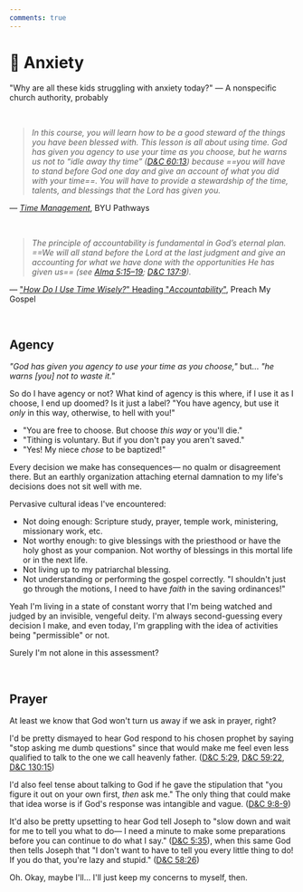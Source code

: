 ```yaml
---
comments: true
---
```

# 😬 Anxiety
"Why are all these kids struggling with anxiety today?" — A nonspecific church authority, probably

&nbsp;

>*In this course, you will learn how to be a good steward of the things you have been blessed with. This lesson is all about using time. God has given you agency to use your time as you choose, but he warns us not to “idle away thy time” ([D&C 60:13](https://www.lds.org/scriptures/dc-testament/dc/60.13?lang=eng)) because ==you will have to stand before God one day and give an account of what you did with your time==. You will have to provide a stewardship of the time, talents, and blessings that the Lord has given you.*

— _[Time Management](https://resourcecenter.byupathway.edu/pc-101-w03-lesson-time-management-and-goals)_, BYU Pathways

&nbsp;

>*The principle of accountability is fundamental in God’s eternal plan. ==We will all stand before the Lord at the last judgment and give an accounting for what we have done with the opportunities He has given us== (see [Alma 5:15–19](https://www.churchofjesuschrist.org/study/scriptures/bofm/alma/5.15-19?lang=eng#p15); [D&C 137:9](https://www.churchofjesuschrist.org/study/scriptures/dc-testament/dc/137.9?lang=eng#p9)).*

— ["_How Do I Use Time Wisely?_" Heading "_Accountability_"](https://www.churchofjesuschrist.org/study/manual/preach-my-gospel-a-guide-to-missionary-service/how-do-i-use-time-wisely?lang=eng&id=p104#p104), Preach My Gospel

&nbsp;

## Agency
_"God has given you agency to use your time as you choose,"_ but... _"he warns [you] not to waste it."_

So do I have agency or not? What kind of agency is this where, if I use it as I choose, I end up doomed? Is it just a label? "You have agency, but use it _only_ in this way, otherwise, to hell with you!"

- "You are free to choose. But choose _this way_ or you'll die."
- "Tithing is voluntary. But if you don't pay you aren't saved."
- "Yes! My niece _chose_ to be baptized!"

Every decision we make has consequences— no qualm or disagreement there. But an earthly organization attaching eternal damnation to my life's decisions does not sit well with me.

Pervasive cultural ideas I've encountered:

- Not doing enough: Scripture study, prayer, temple work, ministering, missionary work, etc.
- Not worthy enough: to give blessings with the priesthood or have the holy ghost as your companion. Not worthy of  blessings in this mortal life or in the next life.
- Not living up to my patriarchal blessing.
- Not understanding or performing the gospel correctly. "I shouldn't just go through the motions, I need to have *faith* in the saving ordinances!"

Yeah I'm living in a state of constant worry that I'm being watched and judged by an invisible, vengeful deity. I'm always second-guessing every decision I make, and even today, I'm grappling with the idea of activities being "permissible" or not.

Surely I'm not alone in this assessment?

&nbsp;

## Prayer
At least we know that God won't turn us away if we ask in prayer, right? 

I'd be pretty dismayed to hear God respond to his chosen prophet by saying "stop asking me dumb questions" since that would make me feel even less qualified to talk to the one we call heavenly father. ([D&C 5:29](https://www.churchofjesuschrist.org/study/scriptures/dc-testament/dc/5?lang=eng&id=p29#p29), [D&C 59:22](https://www.churchofjesuschrist.org/study/scriptures/dc-testament/dc/59?lang=eng&id=p22#p22), [D&C 130:15](https://www.churchofjesuschrist.org/study/scriptures/dc-testament/dc/130?lang=eng&id=p15#p15))

I'd also feel tense about talking to God if he gave the stipulation that "you figure it out on your own first, *then* ask me." The only thing that could make that idea worse is if God's response was intangible and vague. ([D&C 9:8-9](https://www.churchofjesuschrist.org/study/scriptures/dc-testament/dc/9?lang=eng&id=p8-p9#p8))

It'd also be pretty upsetting to hear God tell Joseph to "slow down and wait for me to tell you what to do&mdash; I need a minute to make some preparations before you can continue to do what I say." ([D&C 5:35](https://www.churchofjesuschrist.org/study/scriptures/dc-testament/dc/5?id=p34&lang=eng#p34)), when this same God then tells Joseph that "I don't want to have to tell you every little thing to do! If you do that, you're lazy and stupid." ([D&C 58:26](https://www.churchofjesuschrist.org/study/scriptures/dc-testament/dc/58?lang=eng&id=p26#p26))

Oh. Okay, maybe I'll... I'll just keep my concerns to myself, then.